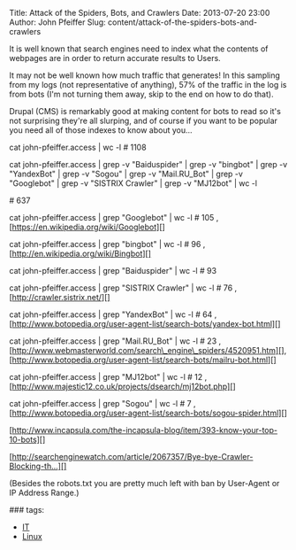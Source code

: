 Title: Attack of the Spiders, Bots, and Crawlers
Date: 2013-07-20 23:00
Author: John Pfeiffer
Slug: content/attack-of-the-spiders-bots-and-crawlers

It is well known that search engines need to index what the contents of webpages are in order to return accurate results to Users.

It may not be well known how much traffic that generates!
In this sampling from my logs (not representative of anything), 57% of the traffic in the log is from bots (I'm not turning them away, skip to the end on how to do that).

<div class="field field-name-body field-type-text-with-summary field-label-hidden">
<div class="field-items">
<div class="field-item even">

</p>

</p>

Drupal (CMS) is remarkably good at making content for bots to read so
it's not surprising they're all slurping, and of course if you want to
be popular you need all of those indexes to know about you...

</p>

cat john-pfeiffer.access | wc -l \# 1108

</p>

cat john-pfeiffer.access | grep -v "Baiduspider" | grep -v "bingbot" |
grep -v "YandexBot" | grep -v "Sogou" | grep -v "Mail.RU\_Bot" | grep -v
"Googlebot" | grep -v "SISTRIX Crawler" | grep -v "MJ12bot" | wc -l  

\# 637

</p>

cat john-pfeiffer.access | grep "Googlebot" | wc -l \# 105 ,
[https://en.wikipedia.org/wiki/Googlebot][]  

cat john-pfeiffer.access | grep "bingbot" | wc -l \# 96 ,
[http://en.wikipedia.org/wiki/Bingbot][]  

cat john-pfeiffer.access | grep "Baiduspider" | wc -l \# 93  

cat john-pfeiffer.access | grep "SISTRIX Crawler" | wc -l \# 76 ,
[http://crawler.sistrix.net/][]  

cat john-pfeiffer.access | grep "YandexBot" | wc -l \# 64 ,
[http://www.botopedia.org/user-agent-list/search-bots/yandex-bot.html][]  

cat john-pfeiffer.access | grep "Mail.RU\_Bot" | wc -l \# 23 ,
[http://www.webmasterworld.com/search\_engine\_spiders/4520951.htm][],
[http://www.botopedia.org/user-agent-list/search-bots/mailru-bot.html][]  

cat john-pfeiffer.access | grep "MJ12bot" | wc -l \# 12 ,
[http://www.majestic12.co.uk/projects/dsearch/mj12bot.php][]  

cat john-pfeiffer.access | grep "Sogou" | wc -l \# 7 ,
[http://www.botopedia.org/user-agent-list/search-bots/sogou-spider.html][]

</p>

[http://www.incapsula.com/the-incapsula-blog/item/393-know-your-top-10-bots][]

</p>

[http://searchenginewatch.com/article/2067357/Bye-bye-Crawler-Blocking-th...][]  

(Besides the robots.txt you are pretty much left with ban by User-Agent
or IP Address Range.)

</p>
<p>
</div>
</div>
</div>
<div class="field field-name-taxonomy-vocabulary-1 field-type-taxonomy-term-reference field-label-above clearfix">
### tags:

-   [IT][]
-   [Linux][]

</div>
</p>

  [https://en.wikipedia.org/wiki/Googlebot]: https://en.wikipedia.org/wiki/Googlebot
  [http://en.wikipedia.org/wiki/Bingbot]: http://en.wikipedia.org/wiki/Bingbot
  [http://crawler.sistrix.net/]: http://crawler.sistrix.net/
  [http://www.botopedia.org/user-agent-list/search-bots/yandex-bot.html]:
    http://www.botopedia.org/user-agent-list/search-bots/yandex-bot.html
  [http://www.webmasterworld.com/search\_engine\_spiders/4520951.htm]: http://www.webmasterworld.com/search_engine_spiders/4520951.htm
  [http://www.botopedia.org/user-agent-list/search-bots/mailru-bot.html]:
    http://www.botopedia.org/user-agent-list/search-bots/mailru-bot.html
  [http://www.majestic12.co.uk/projects/dsearch/mj12bot.php]: http://www.majestic12.co.uk/projects/dsearch/mj12bot.php
  [http://www.botopedia.org/user-agent-list/search-bots/sogou-spider.html]:
    http://www.botopedia.org/user-agent-list/search-bots/sogou-spider.html
  [http://www.incapsula.com/the-incapsula-blog/item/393-know-your-top-10-bots]:
    http://www.incapsula.com/the-incapsula-blog/item/393-know-your-top-10-bots
  [http://searchenginewatch.com/article/2067357/Bye-bye-Crawler-Blocking-th...]:
    http://searchenginewatch.com/article/2067357/Bye-bye-Crawler-Blocking-the-Parasites
  [IT]: http://john-pfeiffer.com/category/it
  [Linux]: http://john-pfeiffer.com/category/tags/linux
